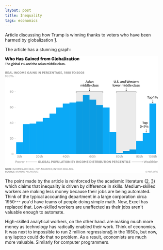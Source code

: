 ```yaml
---
layout: post
title: Inequality
tags: economics
---
```


Article discussing how Trump is winning thanks to voters who have been harmed
by globalization [1].

The article has a stunning graph:

![](../images/inequality.png)

The point made by the article is reinforced by the academic literature ([2], [3])
which claims that inequality is driven by difference in skills. Medium-skilled
workers are making less money because their jobs are being automated. Think of
the typical accounting department in a large corporation circa 1950--- you'd
have teams of people doing simple math. Now, Excel has replaced that.
Low-skilled workers are unaffected as their jobs aren't valuable enough to
automate.

High-skilled analytical workers, on the other hand. are making much more money as
technology has radically enabled their work. Think of economics. It was next
to impossible to run 2 million regressions[5] in the 1950s, but now, any laptop
could do that no problem. As a result, economists are much more valuable.
Similarly for computer programmers.


[1]: https://medium.com/@boxerbk/confused-why-donald-trumps-message-is-resonating-1154c977697b?utm_content=buffer3a171&utm_medium=social&utm_source=facebook.com&utm_campaign=buffer#.zbwvkmmmx
[2]: http://science.sciencemag.org/content/344/6186/838?utm_content=bufferd9928&utm_medium=social&utm_source=facebook.com&utm_campaign=buffer
[3]: http://davidcard.berkeley.edu/papers/skill-tech-change.pdf?utm_content=buffer27cc7&utm_medium=social&utm_source=facebook.com&utm_campaign=buffer
[4]: https://www.newyorkfed.org/medialibrary/media/research/current_issues/ci18-7.pdf
[5]: http://www.nber.org/papers/w6252
